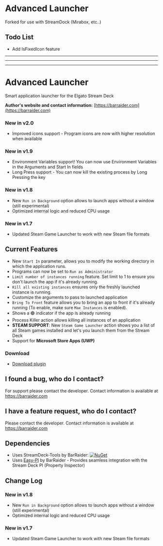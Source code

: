 # Advanced Launcher
Forked for use with StreamDock (Mirabox, etc..)

## Todo List
- Add IsFixedIcon feature

---
---
---


# Advanced Launcher
 Smart application launcher for the Elgato Stream Deck

**Author's website and contact information:** [https://barraider.com](https://barraider.com)

### New in v2.0
- Improved icons support - Program icons are now with higher resolution when available

### New in v1.9
- Environment Variables support! You can now use Environment Variables in the Arguments and Start In fields
- Long Press support - You can now kill the existing process by Long Pressing the key

### New in v1.8
- New `Run in Background` option allows to launch apps without a window (still experimental)
- Optimized internal logic and reduced CPU usage

### New in v1.7
- Updated Steam Game Launcher to work with new Steam file formats

## Current Features
- New `Start In` parameter, allows you to modify the working directory in which the application runs. 
- Programs can now be set to `Run as Administrator`
- `Limit number of instances running` feature. Set limit to 1 to ensure you don't launch the app if it's already running.
- `Kill all existing instances` ensures only the freshly launched instance is running.
- Customize the arguments to pass to launched application
- `Bring To Front` feature allows you to bring an app to front if it's already running (To enable, make sure `Max Instances` is enabled).
- Shows a :green_circle: indicator if the app is already running
- Process Killer action allows killing all instances of an application
- **STEAM SUPPORT**: New `Steam Game Launcher` action shows you a list of all Steam games installed and let's you launch them from the Stream Deck
- Support for **Microsoft Store Apps (UWP)**

### Download

* [Download plugin](https://github.com/BarRaider/streamdeck-advancedlauncher/releases/)

## I found a bug, who do I contact?
For support please contact the developer. Contact information is available at https://barraider.com

## I have a feature request, who do I contact?
Please contact the developer. Contact information is available at https://barraider.com

## Dependencies
* Uses StreamDeck-Tools by BarRaider: [![NuGet](https://img.shields.io/nuget/v/streamdeck-tools.svg?style=flat)](https://www.nuget.org/packages/streamdeck-tools)
* Uses [Easy-PI](https://github.com/BarRaider/streamdeck-easypi) by BarRaider - Provides seamless integration with the Stream Deck PI (Property Inspector) 

## Change Log

### New in v1.8
- New `Run in Background` option allows to launch apps without a window (still experimental)
- Optimized internal logic and reduced CPU usage

### New in v1.7
- Updated Steam Game Launcher to work with new Steam file formats



